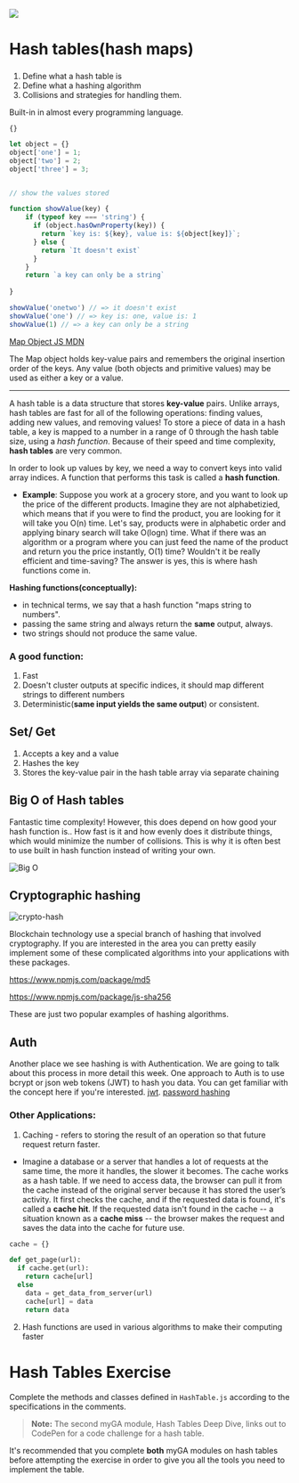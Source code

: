 ![](https://ga-dash.s3.amazonaws.com/production/assets/logo-9f88ae6c9c3871690e33280fcf557f33.png)

# Hash tables(hash maps)

###
1. Define what a hash table is 
2. Define what a hashing algorithm
3. Collisions and strategies for handling them.

Built-in in almost every programming language. 

`{}`

```javascript
let object = {} 
object['one'] = 1;
object['two'] = 2;
object['three'] = 3;


// show the values stored

function showValue(key) {
    if (typeof key === 'string') {
      if (object.hasOwnProperty(key)) {
        return `key is: ${key}, value is: ${object[key]}`;
      } else {
        return `It doesn't exist`
      }
    } 
    return `a key can only be a string`
    
}

showValue('onetwo') // => it doesn't exist
showValue('one') // => key is: one, value is: 1
showValue(1) // => a key can only be a string
```
[Map Object JS MDN](https://developer.mozilla.org/en-US/docs/Web/JavaScript/Reference/Global_Objects/Map)

The Map object holds key-value pairs and remembers the original insertion order of the keys. Any value (both objects and primitive values) may be used as either a key or a value.

---

A hash table is a data structure that stores **key-value** pairs. Unlike arrays, hash tables are fast for all of the following operations: finding values, adding new values, and removing values! To store a piece of data in a hash table, a key is mapped to a number in a range of 0 through the hash table size, using a *hash function*.
Because of their speed and time complexity, **hash tables** are very common.

In order to look up values by key, we need a way to convert keys into valid array indices. A function that performs this task is called a **hash function**.

* **Example**: Suppose you work at a grocery store, and you want to look up the price of the different products. Imagine they are not alphabetizied, which means that if you were to find the product, you are looking for it will take you O(n) time. Let's say, products were in alphabetic order and applying binary search will take O(logn) time. What if there was an algorithm or a program where you can just feed the name of the product and return you the price instantly, O(1) time? Wouldn't it be really efficient and time-saving? The answer is yes, this is where hash functions come in.

**Hashing functions(conceptually):**

* in technical terms, we say that a hash function "maps string to numbers".
* passing the same string and always return the **same** output, always.
* two strings should not produce the same value. 

### A good function:

1. Fast 
2. Doesn't cluster outputs at specific indices, it should map different strings to different numbers
3. Deterministic(**same input yields the same output**) or consistent.


## Set/ Get
1. Accepts a key and a value 
2. Hashes the key
3. Stores the key-value pair in the hash table array via separate chaining


## Big O of Hash tables
Fantastic time complexity! However, this does depend on how good your hash function is.. How fast is it and how evenly does it distribute things, which would minimize the number of collisions. This is why it is often best to use built in hash function instead of writing your own. 

![Big O](https://media.git.generalassemb.ly/user/19642/files/56eef480-fe6a-11e9-959f-2d1fbe1f2f83)



## Cryptographic hashing

![crypto-hash](https://media.git.generalassemb.ly/user/19642/files/6f5f0f00-fe6a-11e9-84a4-5d42c0c73a75)

Blockchain technology use a special branch of hashing that involved cryptography. If you are interested in the area you can pretty easily implement some of these complicated algorithms into your applications with these packages.

https://www.npmjs.com/package/md5


https://www.npmjs.com/package/js-sha256

These are just two popular examples of hashing algorithms.

## Auth 
Another place we see hashing is with Authentication.
We are going to talk about this process in more detail this week. One approach to Auth is to use bcrypt or json web tokens (JWT) to hash you data. You can get familiar with the concept here if you're interested.
[jwt](https://blog.angular-university.io/angular-jwt/).
[password hashing](https://www.theguardian.com/technology/2016/dec/15/passwords-hacking-hashing-salting-sha-2)

### Other Applications:

1. Caching - refers to storing the result of an operation so that future request return faster. 

  - Imagine a database or a server that handles a lot of requests at the same time, the more it handles, the slower it becomes. The cache works as a hash table. If we need to access data, the browser can pull it from the cache instead of the original server because it has stored the user’s activity. It first checks the cache, and if the requested data is found, it's called a **cache hit**. If the requested data isn't found in the cache -- a situation known as a **cache miss** -- the browser makes the request and saves the data into the cache for future use. 

  ```python
  cache = {}
  
  def get_page(url):
    if cache.get(url):
      return cache[url]
    else 
      data = get_data_from_server(url)
      cache[url] = data
      return data
  ```


2. Hash functions are used in various algorithms to make their computing faster

# Hash Tables Exercise

Complete the methods and classes defined in `HashTable.js` according to the specifications in the comments.

> **Note:** The second myGA module, Hash Tables Deep Dive, links out to CodePen for a code challenge for a hash table.

It's recommended that you complete **both** myGA modules on hash tables before attempting the exercise in order to give you all the tools you need to implement the table.
